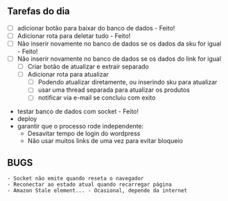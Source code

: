 ## Tarefas do dia

- [ ] adicionar botão para baixar do banco de dados - Feito!
- [ ] Adicionar rota para deletar tudo - Feito!
- [ ] Não inserir novamente no banco de dados se os dados da sku for igual - Feito!
- [ ] Não inserir novamente no banco de dados se os dados do link for igual
    - [ ] Criar botão de atualizar e extrair separado
    - [ ] Adicionar rota para atualizar 
        - [ ] Podendo atualizar diretamente, ou inserindo sku para atualizar
        - [ ] usar uma thread separada para atualizar os produtos
        - [ ] notificar via e-mail se concluiu com exito

- testar banco de dados com socket - Feito!
- deploy
- garantir que o processo rode independente:
    - Desavitar tempo de login do wordpress
    - Não usar muitos links de uma vez para evitar bloqueio

## BUGS
    - Socket não emite quando reseta o navegador
    - Reconectar ao estado atual quando recarregar página
    - Amazon Stale element... - Ocasional, depende da internet